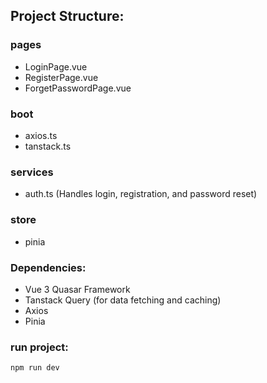 
## Project Structure:


### pages 
 - LoginPage.vue
 -  RegisterPage.vue 
 - ForgetPasswordPage.vue

### boot
 - axios.ts 
 -    tanstack.ts
 
### services
 - auth.ts (Handles login, registration, and password reset)
 
### store
 - pinia

### Dependencies:

 - Vue 3 Quasar Framework 
 - Tanstack Query (for data fetching and caching)
 - Axios  
 -    Pinia
 
### run project:
```
npm run dev
```
